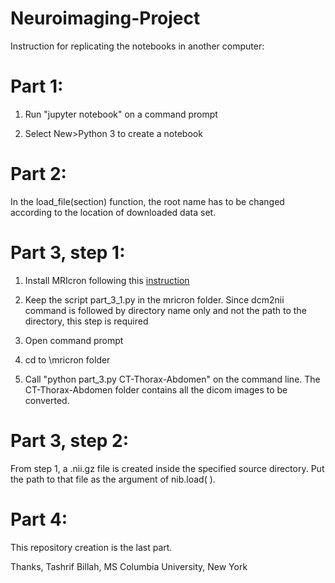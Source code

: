 # Neuroimaging-Project

Instruction for replicating the notebooks in another computer: 

# Part 1:

1. Run "jupyter notebook" on a command prompt

2. Select New>Python 3 to create a notebook

# Part 2:

In the load_file(section) function, the root name has to be changed according to the location of downloaded data set.

# Part 3, step 1:

1. Install MRIcron following this [instruction](http://people.cas.sc.edu/rorden/mricron/install.html)

2. Keep the script part_3_1.py in the mricron folder. Since dcm2nii command is followed by directory name only and not the path to the directory, this step is required

3. Open command prompt

4. cd to \mricron folder

5. Call "python part_3.py CT-Thorax-Abdomen" on the command line. The CT-Thorax-Abdomen folder contains all the dicom images to be converted.

# Part 3, step 2:

 From step 1, a .nii.gz file is created inside the specified source directory. Put the path to that file as the argument of nib.load( ).
 
 # Part 4:
 
 This repository creation is the last part.
 
 
 Thanks,
 Tashrif Billah, MS
 Columbia University, New York



